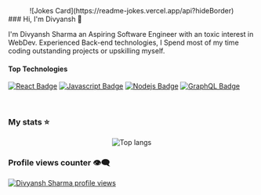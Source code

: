 <!-- Markdown -->
<div align="center">
![Jokes Card](https://readme-jokes.vercel.app/api?hideBorder)
</div>
### Hi, I'm Divyansh 👋

I'm Divyansh Sharma an Aspiring Software Engineer with an toxic interest in WebDev. Experienced Back-end technologies, I Spend most of my time coding outstanding projects or upskilling myself.

#### Top Technologies

[![React Badge](https://img.shields.io/badge/-React-61DBFB?style=for-the-badge&labelColor=black&logo=react&logoColor=61DBFB)](#) [![Javascript Badge](https://img.shields.io/badge/-Javascript-F0DB4F?style=for-the-badge&labelColor=black&logo=javascript&logoColor=F0DB4F)](#) [![Nodejs Badge](https://img.shields.io/badge/-Nodejs-3C873A?style=for-the-badge&labelColor=black&logo=node.js&logoColor=3C873A)](#) [![GraphQL Badge](https://img.shields.io/badge/-GraphQl-e535ab?style=for-the-badge&labelColor=black&logo=node.js&logoColor=e535ab)](#)


<br/>

### My stats ⭐


<div align="center">
 <!-- <img alt="Divyansh GitHub stats" src="https://github-readme-stats-rouge-theta-27.vercel.app//api?username=Builder-Byte&show_icons=true&theme=transparent&include_all_commits=true&count_private=true&hide=stars&hide_rank=false"/> 
<br/> <br/> -->
<img alt="Top langs" src="https://github-readme-stats.vercel.app/api/top-langs/?username=Builder-Byte&layout=compact&&langs_count=8&theme=transparent"/>
</div>

### Profile views counter 👁️‍🗨️
[![Divyansh Sharma profile views](https://u8views.com/api/v1/github/profiles/170077491/views/day-week-month-total-count.svg)](https://u8views.com/github/Builder-Byte)
